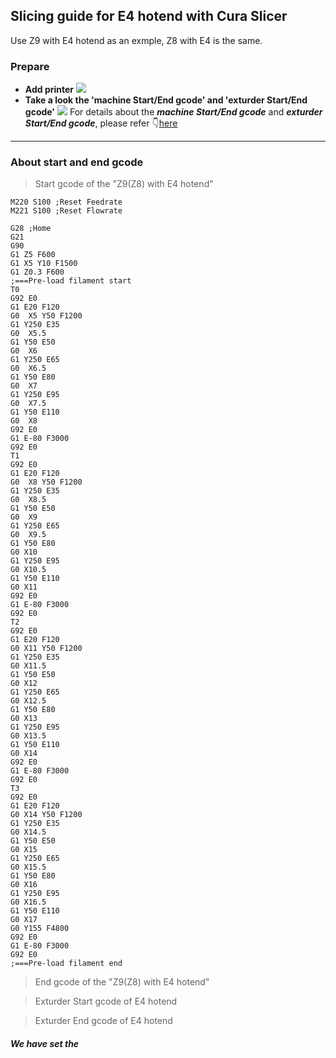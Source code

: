 ## Slicing guide for E4 hotend with Cura Slicer
Use Z9 with E4 hotend as an exmple, Z8 with E4 is the same.
### Prepare
- **Add printer** 
![](./E4_hotend/E4_1.gif)
- **Take a look the 'machine Start/End gcode' and 'exturder Start/End gcode'** 
![](./E4_hotend/E4_2.gif)
For details about the ***machine Start/End gcode***  and ***exturder Start/End gcode***, please refer :point_down:[here](#about-start-and-end-gcode)

-----------
### About start and end gcode
> Start gcode of the "Z9(Z8) with E4 hotend"

    M220 S100 ;Reset Feedrate
    M221 S100 ;Reset Flowrate

    G28 ;Home
    G21
    G90
    G1 Z5 F600
    G1 X5 Y10 F1500
    G1 Z0.3 F600
    ;===Pre-load filament start
    T0
    G92 E0
    G1 E20 F120
    G0  X5 Y50 F1200
    G1 Y250 E35
    G0  X5.5
    G1 Y50 E50
    G0  X6
    G1 Y250 E65
    G0  X6.5
    G1 Y50 E80
    G0  X7
    G1 Y250 E95
    G0  X7.5
    G1 Y50 E110
    G0  X8
    G92 E0
    G1 E-80 F3000
    G92 E0
    T1
    G92 E0
    G1 E20 F120
    G0  X8 Y50 F1200
    G1 Y250 E35
    G0  X8.5
    G1 Y50 E50
    G0  X9
    G1 Y250 E65
    G0  X9.5
    G1 Y50 E80
    G0 X10
    G1 Y250 E95
    G0 X10.5
    G1 Y50 E110
    G0 X11
    G92 E0
    G1 E-80 F3000
    G92 E0
    T2
    G92 E0
    G1 E20 F120
    G0 X11 Y50 F1200
    G1 Y250 E35
    G0 X11.5
    G1 Y50 E50
    G0 X12
    G1 Y250 E65
    G0 X12.5
    G1 Y50 E80
    G0 X13
    G1 Y250 E95
    G0 X13.5
    G1 Y50 E110
    G0 X14
    G92 E0
    G1 E-80 F3000
    G92 E0
    T3
    G92 E0
    G1 E20 F120
    G0 X14 Y50 F1200
    G1 Y250 E35
    G0 X14.5
    G1 Y50 E50
    G0 X15
    G1 Y250 E65
    G0 X15.5
    G1 Y50 E80
    G0 X16
    G1 Y250 E95
    G0 X16.5
    G1 Y50 E110
    G0 X17
    G0 Y155 F4800
    G92 E0
    G1 E-80 F3000
    G92 E0
    ;===Pre-load filament end
> End gcode of the "Z9(Z8) with E4 hotend"

> Exturder Start gcode of E4 hotend

> Exturder End gcode of E4 hotend

##### We have set the 
<!-- - :movie_camera: [**slicing 4 colors 3d object (Z9 + E4 hotend)**](https://youtu.be/hP6Socp-Cz0)     -->